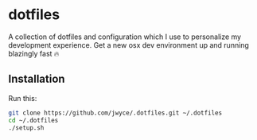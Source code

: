 # dotfiles

A collection of dotfiles and configuration which I use to personalize my development experience. Get a new osx dev environment up and running blazingly fast 🔥

## Installation

Run this:

```sh
git clone https://github.com/jwyce/.dotfiles.git ~/.dotfiles
cd ~/.dotfiles
./setup.sh
```

